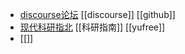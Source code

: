 - [discourse论坛](https://www.discourse.org/) [[discourse]] [[github]]
- [现代科研指北](https://yufree.cn/sciguide/) [[科研指南]] [[yufree]]
- [[]]